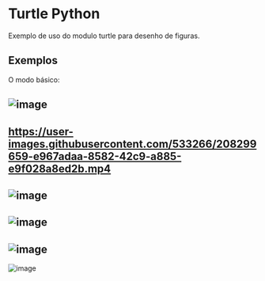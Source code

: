 # Turtle Python

Exemplo de uso do modulo turtle para desenho de figuras.

## Exemplos

O modo básico:

![image](https://user-images.githubusercontent.com/533266/208299881-0293a7d8-8e30-4f0e-821d-d6401df5e446.png)
----
https://user-images.githubusercontent.com/533266/208299659-e967adaa-8582-42c9-a885-e9f028a8ed2b.mp4
----
![image](https://user-images.githubusercontent.com/533266/208299690-afd31e18-059d-42f1-a3ef-03620f121826.jpg)
----
![image](https://user-images.githubusercontent.com/533266/208299797-02a3a247-0506-4e0b-831d-bda8dab2461e.png)
----
![image](https://user-images.githubusercontent.com/533266/208299863-b2c6b6ec-f655-45e3-9825-e0b65ce950a3.png)
----
![image](https://user-images.githubusercontent.com/533266/208304375-bca5f71e-9734-48ea-b002-fef96dabef14.png)
